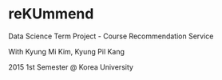 # reKUmmend
Data Science Term Project - Course Recommendation Service   

With Kyung Mi Kim, Kyung Pil Kang

2015 1st Semester @ Korea University 
